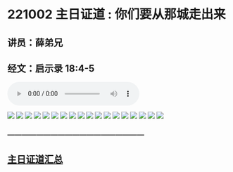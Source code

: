 # 221002 主日证道 :  你们要从那城走出来
## 讲员：薛弟兄
## 经文：启示录 18:4-5
<audio controls src="./221002.mp3"></audio>

![](1.jpg)
![](2.jpg)
![](3.jpg)
![](4.jpg)
![](5.jpg)
![](6.jpg)
![](7.jpg)
![](8.jpg)
![](9.jpg)
![](10.jpg)
![](11.jpg)
![](12.jpg)
![](13.jpg)
![](14.jpg)
![](15.jpg)
![](16.jpg)
![](17.jpg)
![](18.jpg)



### ———————————————————

## [主日证道汇总](https://nccchurch.github.io/Sermons/)
